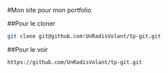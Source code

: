 #Mon site pour mon portfolio

##Pour le cloner

```sh
git clone git@github.com:UnRadisVolant/tp-git.git
```

##Pour le voir

```sh
https://github.com/UnRadisVolant/tp-git.git
```
